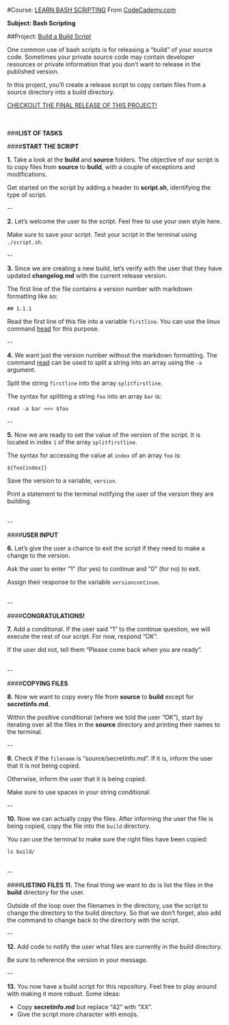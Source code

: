 #Course: [LEARN BASH SCRIPTING](https://www.codecademy.com/learn/bash-scripting)
From [CodeCademy.com](https://www.codecademy.com/profiles/fernandotona)

**Subject: Bash Scripting**

##Project: [Build a Build Script](https://www.codecademy.com/courses/bash-scripting/projects/bash-scripting-p)

One common use of bash scripts is for releasing a “build” of your source code. Sometimes your private source code may contain developer resources or private information that you don’t want to release in the published version.

In this project, you’ll create a release script to copy certain files from a source directory into a build directory.

[CHECKOUT THE FINAL RELEASE OF THIS PROJECT!](https://github.com/fernandotonacoder/CodeCademyProjects/releases/tag/Learn_Bash_Scripting_Build_a_Build_Script)

<br></br>
###**LIST OF TASKS**

####**START THE SCRIPT**

**1.** Take a look at the **build** and **source** folders. The objective of our script is to copy files from **source** to **build**, with a couple of exceptions and modifications.

Get started on the script by adding a header to **script.sh**, identifying the type of script.

--

**2.** Let’s welcome the user to the script. Feel free to use your own style here.

Make sure to save your script. Test your script in the terminal using `./script.sh`.

--

**3.** Since we are creating a new build, let’s verify with the user that they have updated **changelog.md** with the current release version.

The first line of the file contains a version number with markdown formatting like so:

`## 1.1.1`

Read the first line of this file into a variable `firstline`. You can use the linux command [head](http://www.linfo.org/head.html) for this purpose.

--

**4.** We want just the version number without the markdown formatting. The command [read](http://linuxcommand.org/lc3_man_pages/readh.html) can be used to split a string into an array using the `-a` argument.

Split the string `firstline` into the array `splitfirstline`.

The syntax for splitting a string `foo` into an array `bar` is:

`read -a bar <<< $foo`

--

**5.** Now we are ready to set the value of the version of the script. It is located in index `1` of the array `splitfirstline`.

The syntax for accessing the value at `index` of an array `foo` is:

`${foo[index]}`

Save the version to a variable, `version`.

Print a statement to the terminal notifying the user of the version they are building.
<br></br>

--

####**USER INPUT**

**6.** Let’s give the user a chance to exit the script if they need to make a change to the version.

Ask the user to enter “1” (for yes) to continue and “0” (for no) to exit.

Assign their response to the variable `versioncontinue`.
<br></br>

--

####**CONGRATULATIONS!**

**7.** Add a conditional. If the user said “1” to the continue question, we will execute the rest of our script. For now, respond “OK”.

If the user did not, tell them “Please come back when you are ready”.
<br></br>

--

####**COPYING FILES**

**8.** Now we want to copy every file from **source** to **build** except for **secretinfo.md**.

Within the positive conditional (where we told the user “OK”), start by iterating over all the files in the **source** directory and printing their names to the terminal.

--

**9.** Check if the `filename` is “source/secretinfo.md”. If it is, inform the user that it is not being copied.

Otherwise, inform the user that it is being copied.

Make sure to use spaces in your string conditional.

--

**10.** Now we can actually copy the files. After informing the user the file is being copied, copy the file into the `build` directory.

You can use the terminal to make sure the right files have been copied:

`ls build/`
<br></br>

--

####**LISTING FILES**
**11.** The final thing we want to do is list the files in the **build** directory for the user.

Outside of the loop over the filenames in the directory, use the script to change the directory to the build directory. So that we don’t forget, also add the command to change back to the directory with the script.

--

**12.** Add code to notify the user what files are currently in the build directory.

Be sure to reference the version in your message.

--

**13.** You now have a build script for this repository. Feel free to play around with making it more robust. Some ideas:

- Copy **secretinfo.md** but replace “42” with “XX”.
- Give the script more character with emojis.